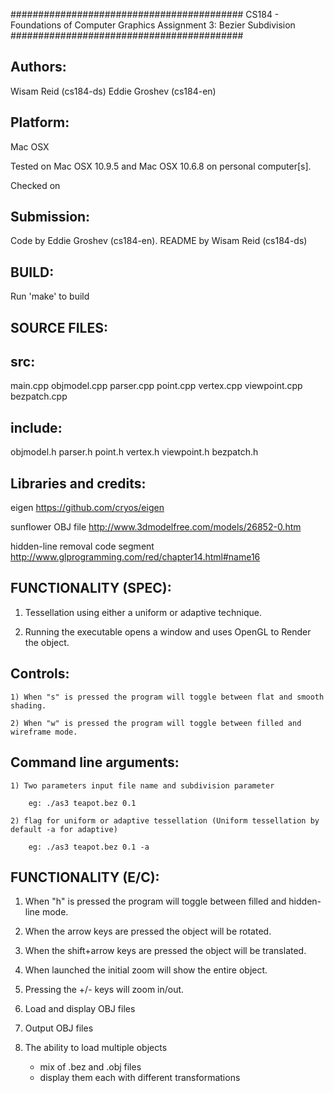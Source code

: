 ##########################################
CS184 - Foundations of Computer Graphics
Assignment 3: Bezier Subdivision
##########################################

Authors:
----------
  Wisam Reid (cs184-ds)
  Eddie Groshev (cs184-en)

Platform:
-----------
  Mac OSX

  Tested on Mac OSX 10.9.5 and Mac OSX 10.6.8 on personal computer[s].

  Checked on

Submission:
-------------
  Code by Eddie Groshev (cs184-en).
  README by Wisam Reid (cs184-ds)

BUILD:
--------
  Run 'make' to build

SOURCE FILES:
---------------
  src:
  ---
  main.cpp
  objmodel.cpp
  parser.cpp
  point.cpp
  vertex.cpp
  viewpoint.cpp
  bezpatch.cpp

  include:
  -------
  objmodel.h
  parser.h
  point.h
  vertex.h
  viewpoint.h
  bezpatch.h

Libraries and credits:
------------------------
  eigen
    https://github.com/cryos/eigen

  sunflower OBJ file
    http://www.3dmodelfree.com/models/26852-0.htm

  hidden-line removal code segment
    http://www.glprogramming.com/red/chapter14.html#name16



FUNCTIONALITY (SPEC):
-----------------------

  1) Tessellation using either a uniform or adaptive technique.

  2) Running the executable opens a window and uses OpenGL to Render the object.

  Controls:
  --------

    1) When "s" is pressed the program will toggle between flat and smooth shading.

    2) When "w" is pressed the program will toggle between filled and wireframe mode.

  Command line arguments:
  ----------------------

    1) Two parameters input file name and subdivision parameter

        eg: ./as3 teapot.bez 0.1

    2) flag for uniform or adaptive tessellation (Uniform tessellation by default -a for adaptive)

        eg: ./as3 teapot.bez 0.1 -a


FUNCTIONALITY (E/C):
----------------------

  1) When "h" is pressed the program will toggle between filled and hidden-line mode.

  2) When the arrow keys are pressed the object will be rotated.

  3) When the shift+arrow keys are pressed the object will be translated.

  4) When launched the initial zoom will show the entire object.

  5) Pressing the +/- keys will zoom in/out.

  6) Load and display OBJ files

  7) Output OBJ files

  8) The ability to load multiple objects
      - mix of .bez and .obj files
      - display them each with different transformations
